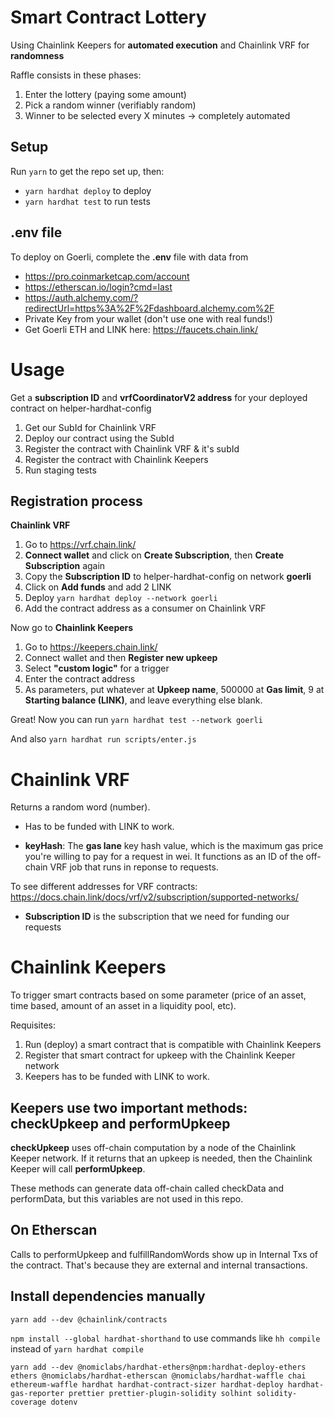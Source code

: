 # Smart Contract Lottery

Using Chainlink Keepers for **automated execution** and Chainlink VRF for **randomness**

Raffle consists in these phases:

1. Enter the lottery (paying some amount)
2. Pick a random winner (verifiably random)
3. Winner to be selected every X minutes -> completely automated

## Setup

Run `yarn` to get the repo set up, then:

-   `yarn hardhat deploy` to deploy
-   `yarn hardhat test` to run tests

## .env file

To deploy on Goerli, complete the **.env** file with data from

-   https://pro.coinmarketcap.com/account
-   https://etherscan.io/login?cmd=last
-   https://auth.alchemy.com/?redirectUrl=https%3A%2F%2Fdashboard.alchemy.com%2F
-   Private Key from your wallet (don't use one with real funds!)
-   Get Goerli ETH and LINK here: https://faucets.chain.link/

# Usage

Get a **subscription ID** and **vrfCoordinatorV2 address** for your deployed contract on helper-hardhat-config

1. Get our SubId for Chainlink VRF
2. Deploy our contract using the SubId
3. Register the contract with Chainlink VRF & it's subId
4. Register the contract with Chainlink Keepers
5. Run staging tests

## Registration process

**Chainlink VRF**

1. Go to https://vrf.chain.link/
2. **Connect wallet** and click on **Create Subscription**, then **Create Subscription** again
3. Copy the **Subscription ID** to helper-hardhat-config on network **goerli**
4. Click on **Add funds** and add 2 LINK
5. Deploy `yarn hardhat deploy --network goerli`
6. Add the contract address as a consumer on Chainlink VRF

Now go to **Chainlink Keepers**

1. Go to https://keepers.chain.link/
2. Connect wallet and then **Register new upkeep**
3. Select **"custom logic"** for a trigger
4. Enter the contract address
5. As parameters, put whatever at **Upkeep name**, 500000 at **Gas limit**, 9 at **Starting balance (LINK)**, and leave everything else blank.

Great! Now you can run `yarn hardhat test --network goerli`

And also `yarn hardhat run scripts/enter.js`

# Chainlink VRF

Returns a random word (number).

-   Has to be funded with LINK to work.

-   **keyHash**: The **gas lane** key hash value, which is the maximum gas price you're willing to pay for a request in wei. It functions as an ID of the off-chain VRF job that runs in reponse to requests.

To see different addresses for VRF contracts:
https://docs.chain.link/docs/vrf/v2/subscription/supported-networks/

-   **Subscription ID** is the subscription that we need for funding our requests

# Chainlink Keepers

To trigger smart contracts based on some parameter (price of an asset, time based, amount of an asset in a liquidity pool, etc).

Requisites:

1. Run (deploy) a smart contract that is compatible with Chainlink Keepers
2. Register that smart contract for upkeep with the Chainlink Keeper network
3. Keepers has to be funded with LINK to work.

## Keepers use two important methods: checkUpkeep and performUpkeep

**checkUpkeep** uses off-chain computation by a node of the Chainlink Keeper network. If it returns that an upkeep is needed, then the Chainlink Keeper will call **performUpkeep**.

These methods can generate data off-chain called checkData and performData, but this variables are not used in this repo.

## On Etherscan

Calls to performUpkeep and fulfillRandomWords show up in Internal Txs of the contract. That's because they are external and internal transactions.

## Install dependencies manually

`yarn add --dev @chainlink/contracts`

`npm install --global hardhat-shorthand` to use commands like `hh compile` instead of `yarn hardhat compile`

`yarn add --dev @nomiclabs/hardhat-ethers@npm:hardhat-deploy-ethers ethers @nomiclabs/hardhat-etherscan @nomiclabs/hardhat-waffle chai ethereum-waffle hardhat hardhat-contract-sizer hardhat-deploy hardhat-gas-reporter prettier prettier-plugin-solidity solhint solidity-coverage dotenv`
